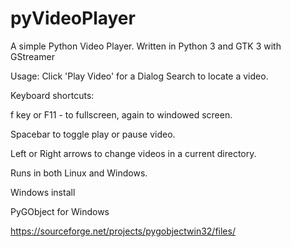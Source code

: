 # pyVideoPlayer
A simple Python Video Player.  Written in Python 3 and GTK 3 with GStreamer


Usage:
    Click 'Play Video' for a Dialog Search to locate a video.


Keyboard shortcuts:

f key or F11 - to fullscreen, again to windowed screen.

Spacebar to toggle play or pause video.

Left or Right arrows to change videos in a current directory.

Runs in both Linux and Windows.




Windows install

PyGObject for Windows

https://sourceforge.net/projects/pygobjectwin32/files/
